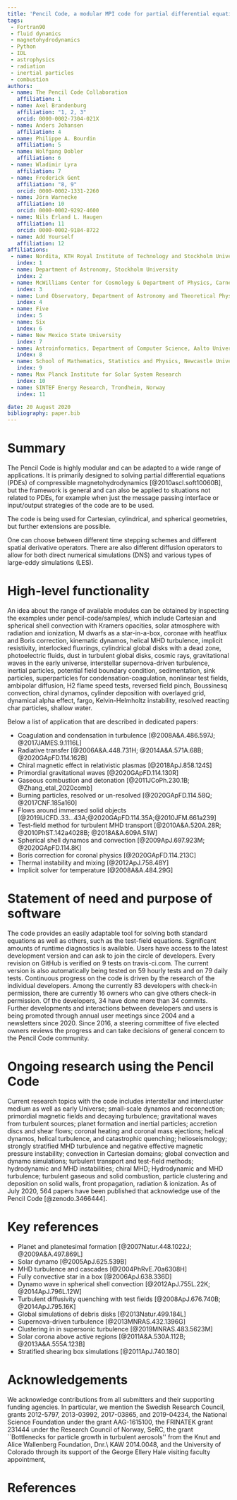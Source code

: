 ```yaml
---
title: 'Pencil Code, a modular MPI code for partial differential equation: multipurpose and multiuser-maintained'
tags:
 - Fortran90
 - fluid dynamics
 - magnetohydrodynamics
 - Python
 - IDL
 - astrophysics
 - radiation
 - inertial particles
 - combustion
authors:
 - name: The Pencil Code Collaboration
   affiliation: 1
 - name: Axel Brandenburg
   affiliation: "1, 2, 3"
   orcid: 0000-0002-7304-021X
 - name: Anders Johansen
   affiliation: 4
 - name: Philippe A. Bourdin
   affiliation: 5
 - name: Wolfgang Dobler
   affiliation: 6
 - name: Wladimir Lyra
   affiliation: 7
 - name: Frederick Gent
   affiliation: "8, 9"
   orcid: 0000-0002-1331-2260
 - name: Jörn Warnecke
   affiliation: 10
   orcid: 0000-0002-9292-4600
 - name: Nils Erland L. Haugen
   affiliation: 11
   orcid: 0000-0002-9184-8722
 - name: Add Yourself
   affiliation: 12
affiliations:
 - name: Nordita, KTH Royal Institute of Technology and Stockholm University
   index: 1
 - name: Department of Astronomy, Stockholm University
   index: 2
 - name: McWilliams Center for Cosmology & Department of Physics, Carnegie Mellon University
   index: 3
 - name: Lund Observatory, Department of Astronomy and Theoretical Physics, Lund University
   index: 4
 - name: Five
   index: 5
 - name: Six
   index: 6
 - name: New Mexico State University
   index: 7
 - name: Astroinformatics, Department of Computer Science, Aalto University
   index: 8
 - name: School of Mathematics, Statistics and Physics, Newcastle University 
   index: 9
 - name: Max Planck Institute for Solar System Research 
   index: 10
 - name: SINTEF Energy Research, Trondheim, Norway
   index: 11

date: 20 August 2020
bibliography: paper.bib
---
```


# Summary

The Pencil Code is highly modular and can be adapted to a wide
range of applications.
It is primarily designed to solving partial differential equations
(PDEs) of compressible magnetohydrodynamics [@2010ascl.soft10060B],
but the framework is general and can also be applied to situations not
related to PDEs, for example when just the message passing interface or
input/output strategies of the code are to be used.

The code is being used for Cartesian, cylindrical, and spherical geometries,
but further extensions are possible.
<!--- AB: comment for Joern, and commented out Yin--Yang
A preliminary implementation of a Yin--Yang mesh is also in place.
--->
One can choose between different time stepping schemes and different
spatial derivative operators.
There are also different diffusion operators to allow for both direct numerical
simulations (DNS) and various types of large-eddy simulations (LES).

# High-level functionality

An idea about the range of available modules can be obtained by inspecting
the examples under pencil-code/samples/, which include Cartesian and
spherical shell convection with Kramers opacities, 
solar atmosphere with radiation and ionization, M dwarfs as a star-in-a-box, 
coronae with heatflux and Boris correction, kinematic dynamos,
helical MHD turbulence, implicit resistivity, interlocked fluxrings,
cylindrical global disks with a dead zone, photoelectric fluids, 
dust in turbulent global disks, cosmic rays, gravitational waves
in the early universe, interstellar supernova-driven turbulence,
inertial particles, potential field boundary condition, sedimentation, sink particles, 
superparticles for condensation-coagulation, nonlinear test fields, ambipolar diffusion,
H2 flame speed tests, reversed field pinch, Boussinesq convection, chiral
dynamos, cylinder deposition with overlayed grid, dynamical alpha effect,
fargo, Kelvin-Helmholtz instability, resolved reacting char particles, shallow water.

Below a list of application that are described in dedicated papers:

* Coagulation and condensation in turbulence [@2008A&A.486.597J; @2017JAMES.9.1116L]
* Radiative transfer [@2006A&A.448.731H; @2014A&A.571A.68B; @2020GApFD.114.162B]
* Chiral magnetic effect in relativistic plasmas [@2018ApJ.858.124S]
* Primordial gravitational waves [@2020GApFD.114.130R]
* Gaseous combustion and detonation [@2011JCoPh.230.1B; @Zhang_etal_2020comb]
* Burning particles, resolved or un-resolved [@2020GApFD.114.58Q; @2017CNF.185a160]
* Flows around immersed solid objects [@2019IJCFD..33...43A;@2020GApFD.114.35A;@2010JFM.661a239]
* Test-field method for turbulent MHD transport [@2010A&A.520A.28R; @2010PhST.142a4028B; @2018A&A.609A.51W]
* Spherical shell dynamos and convection [@2009ApJ.697.923M; @2020GApFD.114.8K]
* Boris correction for coronal physics [@2020GApFD.114.213C]
* Thermal instability and mixing [@2012ApJ.758.48Y]
* Implicit solver for temperature [@2008A&A.484.29G]

# Statement of need and purpose of software

The code provides an easily adaptable tool for solving both standard
equations as well as others, such as the test-field equations.
Significant amounts of runtime diagnostics is available.
Users have access to the latest development version and can ask to
join the circle of developers.
Every revision on GitHub is verified on 9 tests on travis-ci.com.
The current version is also automatically being tested on 59 hourly
tests and on 79 daily tests.
Continuous progress on the code is driven by the research of the
individual developers.
Among the currently 83 developers with check-in permission, there are
currently 16 owners who can give others check-in permission.
Of the developers, 34 have done more than 34 commits.
Further developments and interactions between developers and users is
being promoted through annual user meetings since 2004 and a newsletters
since 2020.
Since 2016, a steering committee of five elected owners reviews the
progress and can take decisions of general concern to the Pencil Code
community.

# Ongoing research using the Pencil Code

Current research topics with the code includes
interstellar and intercluster medium as well as early Universe;
small-scale dynamos and reconnection;
primordial magnetic fields and decaying turbulence;
gravitational waves from turbulent sources;
planet formation and inertial particles;
accretion discs and shear flows;
coronal heating and coronal mass ejections;
helical dynamos, helical turbulence, and catastrophic quenching;
helioseismology;
strongly stratified MHD turbulence and negative effective magnetic pressure instability;
convection in Cartesian domains;
global convection and dynamo simulations;
turbulent transport and test-field methods;
hydrodynamic and MHD instabilities;
chiral MHD;
Hydrodynamic and MHD turbulence;
turbulent gaseous and solid combustion, particle clustering and deposition on solid walls,
front propagation, radiation & ionization.
As of July 2020, 564 papers have been published that acknowledge use of
the Pencil Code [@zenodo.3466444].

# Key references

* Planet and planetesimal formation [@2007Natur.448.1022J; @2009A&A.497.869L]
* Solar dynamo [@2005ApJ.625.539B]
* MHD turbulence and cascades [@2004PhRvE.70a6308H]
* Fully convective star in a box [@2006ApJ.638.336D]
* Dynamo wave in spherical shell convection [@2012ApJ.755L.22K; @2014ApJ.796L.12W]
* Turbulent diffusivity quenching with test fields [@2008ApJ.676.740B; @2014ApJ.795.16K]
* Global simulations of debris disks [@2013Natur.499.184L]
* Supernova-driven turbulence [@2013MNRAS.432.1396G]
* Clustering in in supersonic turbulence [@2019MNRAS.483.5623M]
* Solar corona above active regions [@2011A&A.530A.112B; @2013A&A.555A.123B]
* Stratified shearing box simulations [@2011ApJ.740.18O]

# Acknowledgements

We acknowledge contributions from all submitters and their supporting
funding agencies.
In particular, we mention the Swedish Research Council,
grants 2012-5797, 2013-03992, 2017-03865, and 2019-04234,
the National Science Foundation under the grant AAG-1615100,
the FRINATEK grant 231444 under the Research Council of Norway, SeRC,
the grant ``Bottlenecks for particle growth in turbulent aerosols''
from the Knut and Alice Wallenberg Foundation, Dnr.\ KAW 2014.0048,
and the University of Colorado through its support of the
George Ellery Hale visiting faculty appointment,

# References

